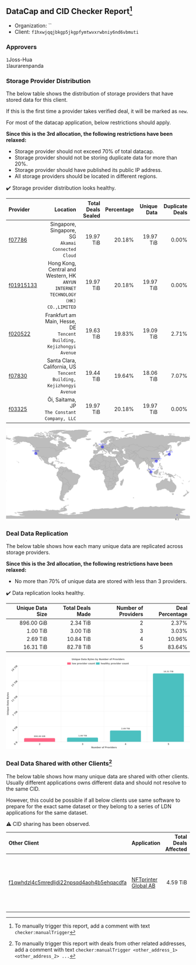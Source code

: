 ## DataCap and CID Checker Report[^1]
 - Organization: ``
 - Client: `f1hxwjqqjbkgp5jkgpfymtwvxrwbniy6nd6vbmuti`
### Approvers
`1`Joss-Hua<br/>`1`laurarenpanda

### Storage Provider Distribution
The below table shows the distribution of storage providers that have stored data for this client.

If this is the first time a provider takes verified deal, it will be marked as `new`.

For most of the datacap application, below restrictions should apply.

**Since this is the 3rd allocation, the following restrictions have been relaxed:**
 - Storage provider should not exceed 70% of total datacap.
 - Storage provider should not be storing duplicate data for more than 20%.
 - Storage provider should have published its public IP address.
 - All storage providers should be located in different regions.

✔️ Storage provider distribution looks healthy.

| Provider                                              |                                                                            Location | Total Deals Sealed | Percentage | Unique Data | Duplicate Deals |
| :---------------------------------------------------- | ----------------------------------------------------------------------------------: | -----------------: | ---------: | ----------: | --------------: |
| [f07786](https://filfox.info/en/address/f07786)       |                               Singapore, Singapore, SG<br/>`Akamai Connected Cloud` |          19.97 TiB |     20.18% |   19.97 TiB |           0.00% |
| [f01915133](https://filfox.info/en/address/f01915133) | Hong Kong, Central and Western, HK<br/>`ANYUN INTERNET TECHNOLOGY (HK) CO.,LIMITED` |          19.97 TiB |     20.18% |   19.97 TiB |           0.00% |
| [f020522](https://filfox.info/en/address/f020522)     |             Frankfurt am Main, Hesse, DE<br/>`Tencent Building, Kejizhongyi Avenue` |          19.63 TiB |     19.83% |   19.09 TiB |           2.71% |
| [f07830](https://filfox.info/en/address/f07830)       |              Santa Clara, California, US<br/>`Tencent Building, Kejizhongyi Avenue` |          19.44 TiB |     19.64% |   18.06 TiB |           7.07% |
| [f03325](https://filfox.info/en/address/f03325)       |                                     Ōi, Saitama, JP<br/>`The Constant Company, LLC` |          19.97 TiB |     20.18% |   19.97 TiB |           0.00% |

<img src="https://raw.githubusercontent.com/data-preservation-programs/filplus-checker-assets/main/filecoin-project/filecoin-plus-large-datasets/issues/1967/1688692268540.png"/>

### Deal Data Replication
The below table shows how each many unique data are replicated across storage providers.


**Since this is the 3rd allocation, the following restrictions have been relaxed:**
- No more than 70% of unique data are stored with less than 3 providers.

✔️ Data replication looks healthy.

| Unique Data Size | Total Deals Made | Number of Providers | Deal Percentage |
| ---------------: | ---------------: | ------------------: | --------------: |
|       896.00 GiB |         2.34 TiB |                   2 |           2.37% |
|         1.00 TiB |         3.00 TiB |                   3 |           3.03% |
|         2.69 TiB |        10.84 TiB |                   4 |          10.96% |
|        16.31 TiB |        82.78 TiB |                   5 |          83.64% |

<img src="https://raw.githubusercontent.com/data-preservation-programs/filplus-checker-assets/main/filecoin-project/filecoin-plus-large-datasets/issues/1967/1688692269442.png"/>

### Deal Data Shared with other Clients[^3]
The below table shows how many unique data are shared with other clients.
Usually different applications owns different data and should not resolve to the same CID.

However, this could be possible if all below clients use same software to prepare for the exact same dataset or they belong to a series of LDN applications for the same dataset.

⚠️ CID sharing has been observed.

| Other Client                                                                                                          | Application                                                                                          | Total Deals Affected | Unique CIDs | Approvers                                                                                                                                                 |
| :-------------------------------------------------------------------------------------------------------------------- | :--------------------------------------------------------------------------------------------------- | -------------------: | ----------: | :-------------------------------------------------------------------------------------------------------------------------------------------------------- |
| [f1qwhdzl4c5mredljdi22npsqd4aoh4b5ehqacdfa](https://filfox.info/en/address/f1qwhdzl4c5mredljdi22npsqd4aoh4b5ehqacdfa) | [NFTprinter Global AB](https://github.com/filecoin-project/filecoin-plus-large-datasets/issues/1251) |             4.59 TiB |          28 | `1`Alex11801<br/>`1`cryptowhizzard<br/>`1`IreneYoung<br/>`2`Joss-Hua<br/>`2`laurarenpanda<br/>`1`maxvint<br/>`1`Normalnoise<br/>`2`psh0691<br/>`1`spaceT9 |

[^1]: To manually trigger this report, add a comment with text `checker:manualTrigger`

[^2]: Deals from those addresses are combined into this report as they are specified with `checker:manualTrigger`

[^3]: To manually trigger this report with deals from other related addresses, add a comment with text `checker:manualTrigger <other_address_1> <other_address_2> ...`
